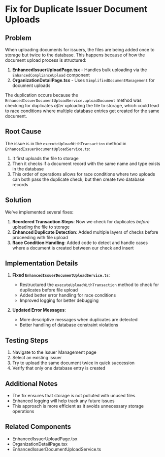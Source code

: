 # Fix for Duplicate Issuer Document Uploads

## Problem

When uploading documents for issuers, the files are being added once to storage but twice to the database. This happens because of how the document upload process is structured:

1. **EnhancedIssuerUploadPage.tsx** - Handles bulk uploading via the `EnhancedComplianceUpload` component
2. **OrganizationDetailPage.tsx** - Uses `SimplifiedDocumentManagement` for document uploads 

The duplication occurs because the `EnhancedIssuerDocumentUploadService.uploadDocument` method was checking for duplicates *after* uploading the file to storage, which could lead to race conditions where multiple database entries get created for the same document.

## Root Cause

The issue is in the `executeUploadWithTransaction` method in `EnhancedIssuerDocumentUploadService.ts`:

1. It first uploads the file to storage
2. Then it checks if a document record with the same name and type exists in the database
3. This order of operations allows for race conditions where two uploads can both pass the duplicate check, but then create two database records

## Solution

We've implemented several fixes:

1. **Reordered Transaction Steps**: Now we check for duplicates *before* uploading the file to storage
2. **Enhanced Duplicate Detection**: Added multiple layers of checks before proceeding with file upload
3. **Race Condition Handling**: Added code to detect and handle cases where a document is created between our check and insert

## Implementation Details

1. **Fixed `EnhancedIssuerDocumentUploadService.ts`**:
   - Restructured the `executeUploadWithTransaction` method to check for duplicates before file upload
   - Added better error handling for race conditions
   - Improved logging for better debugging

2. **Updated Error Messages**:
   - More descriptive messages when duplicates are detected
   - Better handling of database constraint violations

## Testing Steps

1. Navigate to the Issuer Management page
2. Select an existing issuer
3. Try to upload the same document twice in quick succession
4. Verify that only one database entry is created

## Additional Notes

- The fix ensures that storage is not polluted with unused files
- Enhanced logging will help track any future issues
- This approach is more efficient as it avoids unnecessary storage operations

## Related Components

- EnhancedIssuerUploadPage.tsx
- OrganizationDetailPage.tsx
- EnhancedIssuerDocumentUploadService.ts
